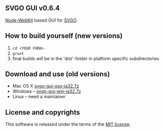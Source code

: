 ## SVGO GUI v0.6.4

[Node-WebKit](https://github.com/rogerwang/node-webkit) based GUI for [SVGO](https://github.com/svg/svgo).

## How to build yourself (new versions)

1. `cd <YOUR FORK>`
2. `grunt`
3. final builds will be in the 'dist'-folder in platform specific subdirectories

## Download and use (old versions)

* Mac OS X [svgo-gui-osx-ia32.7z](http://goo.gl/0Qu9B)
* Windows – [svgo-gui-win-ia32.7z](http://goo.gl/zuPkL)
* Linux – need a maintainer

## License and copyrights

This software is released under the terms of the [MIT license](https://github.com/svg/svgo-gui/blob/master/LICENSE).
